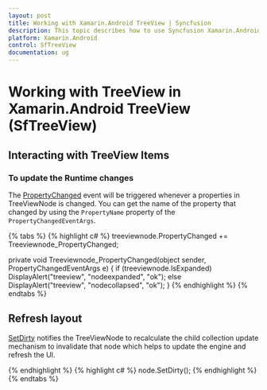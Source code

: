 ```yaml
---
layout: post
title: Working with Xamarin.Android TreeView | Syncfusion
description: This topic describes how to use Syncfusion Xamarin.Android TreeView along with interacting events and other different functionalities
platform: Xamarin.Android
control: SfTreeView
documentation: ug
---
```


# Working with TreeView in Xamarin.Android TreeView (SfTreeView)

## Interacting with TreeView Items

### To update the Runtime changes

The [PropertyChanged](https://help.syncfusion.com/cr/xamarin-android/Syncfusion.TreeView.Engine.TreeViewNode.html#Syncfusion_TreeView_Engine_TreeViewNode_PropertyChanged) event will be triggered whenever a properties in TreeViewNode is changed. You can get the name of the property that changed by using the `PropertyName` property of the `PropertyChangedEventArgs`.

{% tabs %}
{% highlight c# %}
treeviewnode.PropertyChanged += Treeviewnode_PropertyChanged;

private void Treeviewnode_PropertyChanged(object sender, PropertyChangedEventArgs e)
{
    if (treeviewnode.IsExpanded)
        DisplayAlert("treeview", "nodeexpanded", "ok");
    else
        DisplayAlert("treeview", "nodecollapsed", "ok");
}
{% endhighlight %}
{% endtabs %}

## Refresh layout

[SetDirty](https://help.syncfusion.com/cr/xamarin-android/Syncfusion.TreeView.Engine.TreeViewNode.html#Syncfusion_TreeView_Engine_TreeViewNode_SetDirty) notifies the TreeViewNode to recalculate the child collection update mechanism to invalidate that node which helps to update the engine and refresh the UI.

{% endhighlight %}
{% highlight c# %}
node.SetDirty();
{% endhighlight %}
{% endtabs %}

